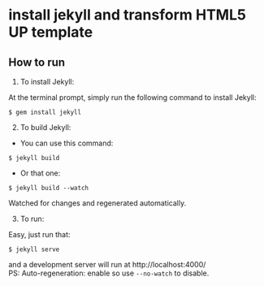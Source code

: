 # install jekyll and transform HTML5 UP template

## How to run

1. To install Jekyll:  

  At the terminal prompt, simply run the following command to install Jekyll:

  ```
  $ gem install jekyll
  ```

2. To build Jekyll:  

  * You can use this command:

  ```
  $ jekyll build
  ```

  * Or that one:

  ```
  $ jekyll build --watch
  ```

  Watched for changes and regenerated automatically.

3. To run:  

  Easy, just run that:

  ```
  $ jekyll serve
  ```

  and a development server will run at http://localhost:4000/  
  PS: Auto-regeneration: enable so use `--no-watch` to disable.
